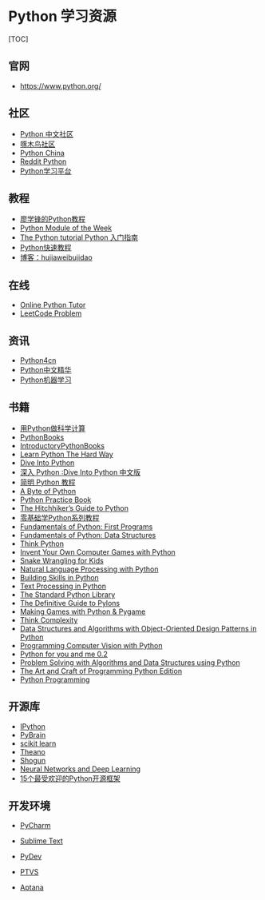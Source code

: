# Python 学习资源

[TOC]

## 官网
- https://www.python.org/


## 社区
- [Python 中文社区][1]
- [啄木鸟社区][2]
- [Python China][3]
- [Reddit Python][4]
- [Python学习平台][5]

## 教程
- [廖学锋的Python教程][6]
- [Python Module of the Week][7]
- [The Python tutorial Python 入门指南][8]
- [Python快速教程][9]
- [博客：hujiaweibujidao][10]


## 在线
- [Online Python Tutor][11] 
- [LeetCode Problem][12]


## 资讯
- [Python4cn][13]
- [Python中文精华][14]
- [Python机器学习][15]



## 书籍
- [用Python做科学计算](http://sebug.net/paper/books/scipydoc/index.html)
- [PythonBooks][16]
- [IntroductoryPythonBooks][17]
- [Learn Python The Hard Way][18]
- [Dive Into Python][19]
- [深入 Python :Dive Into Python 中文版][20]
- [简明 Python 教程][21]
- [A Byte of Python][22]
- [Python Practice Book][23]
- [The Hitchhiker’s Guide to Python][24]
- [零基础学Python系列教程][25]
- [Fundamentals of Python: First Programs][26]
- [Fundamentals of Python: Data Structures][27]
- [Think Python][28]
- [Invent Your Own Computer Games with Python][29]
- [Snake Wrangling for Kids][30]
- [Natural Language Processing with Python][31]
- [Building Skills in Python][32]
- [Text Processing in Python][33]
- [The Standard Python Library][34]
- [The Definitive Guide to Pylons][35]
- [Making Games with Python & Pygame][36]
- [Think Complexity][37]
- [Data Structures and Algorithms with Object-Oriented Design Patterns in Python][38]
- [Programming Computer Vision with Python][39]
- [Python for you and me 0.2][40]
- [Problem Solving with Algorithms and Data Structures using Python][41]
- [The Art and Craft of Programming Python Edition][42]
- [Python Programming][43]




## 开源库
- [IPython][44]
- [PyBrain][45]
- [scikit learn][46]
- [Theano][47]
- [Shogun][48]
- [Neural Networks and Deep Learning][49]
- [15个最受欢迎的Python开源框架][50]



## 开发环境
- [PyCharm][51]
- [Sublime Text][52]
- [PyDev][53] 
- [PTVS][54]
- [Aptana][55]


  [1]: http://python.cn/
  [2]: http://wiki.woodpecker.org.cn/moin/
  [3]: http://python-china.org/
  [4]: http://www.reddit.com/r/python
  [5]: http://www.pythoner.cn/
  [6]: http://www.liaoxuefeng.com/wiki/001374738125095c955c1e6d8bb493182103fac9270762a000
  [7]: http://pymotw.com/
  [8]: http://www.programlife.net/learn/py/tutorial/
  [9]: http://www.cnblogs.com/vamei/archive/2012/09/13/2682778.html
  [10]: http://hujiaweibujidao.github.io/
  [11]: http://pythontutor.com/
  [12]: https://oj.leetcode.com/problems/
  [13]: http://simple-is-better.com/
  [14]: http://u.memect.com/python-cn/
  [15]: http://python.memect.com/?tag=machinelearning
  [16]: https://wiki.python.org/moin/PythonBooks
  [17]: https://wiki.python.org/moin/IntroductoryBooks
  [18]: http://learnpythonthehardway.org/
  [19]: http://www.diveintopython.net/
  [20]: http://woodpecker.org.cn/diveintopython/toc/index.html
  [21]: http://woodpecker.org.cn/abyteofpython_cn/chinese/index.html
  [22]: http://www.swaroopch.com/notes/python/
  [23]: http://anandology.com/python-practice-book/index.html
  [24]: http://docs.python-guide.org/en/latest/
  [25]: http://www.itdiffer.com/
  [26]: http://home.wlu.edu/~lambertk/python/cs1python/index.html
  [27]: http://home.wlu.edu/~lambertk/python/cs2python/index.html
  [28]: http://www.greenteapress.com/thinkpython/thinkpython.html
  [29]: http://inventwithpython.com/
  [30]: http://www.briggs.net.nz/snake-wrangling-for-kids.html
  [31]: http://nltk.org/book/
  [32]: http://www.itmaybeahack.com/homepage/books/python.html
  [33]: http://gnosis.cx/TPiP/
  [34]: http://effbot.org/zone/librarybook-index.htm
  [35]: http://pylonsbook.com/en/1.1/
  [36]: http://inventwithpython.com/pygame/index.html
  [37]: http://greenteapress.com/complexity/html/index.html
  [38]: http://www.brpreiss.com/books/opus7/html/book.html
  [39]: http://programmingcomputervision.com/
  [40]: http://pymbook.readthedocs.org/en/latest/
  [41]: http://interactivepython.org/courselib/static/pythonds/index.html
  [42]: http://beastie.cs.ua.edu/cs150/book/index.html
  [43]: http://en.wikibooks.org/wiki/Python_Programming
  [44]: http://ipython.org/
  [45]: http://pybrain.org/
  [46]: http://scikit-learn.org/stable/
  [47]: http://deeplearning.net/software/theano/
  [48]: http://www.raetschlab.org/suppl/shogun
  [49]: http://neuralnetworksanddeeplearning.com/
  [50]: http://blog.jobbole.com/72306/
  [51]: http://www.jetbrains.com/products.html#python
  [52]: http://www.sublimetext.com/
  [53]: http://pydev.org/index.html
  [54]: https://pytools.codeplex.com/
  [55]: http://aptanaols.codeplex.com/




